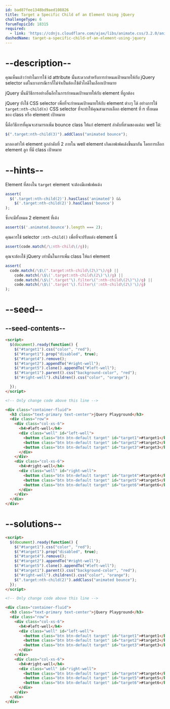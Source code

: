 ```yaml
---
id: bad87fee1348bd9aed108826
title: Target a Specific Child of an Element Using jQuery
challengeType: 6
forumTopicId: 18315
required:
  - link: 'https://cdnjs.cloudflare.com/ajax/libs/animate.css/3.2.0/animate.css'
dashedName: target-a-specific-child-of-an-element-using-jquery
---
```


# --description--


คุณเห็นแล้วว่าทำไมการใช้ id attribute นั้นสะดวกสำหรับการกำหนดเป้าหมายให้กับ jQuery selector แต่ในบางกรณีเราก็ไม่จำเป็นต้องใช้ตัวไอดีในเลือกเป้าหมาย

jQuery นั้นมีวิธีการอย่างอื่นอีกในการกำหนดเป้าหมายให้กับ element ที่ถูกต้อง

jQuery ยังใช้ CSS selector เพื่อที่จะกำหนดเป้าหมายให้กับ element ต่างๆ ได้ อย่างการใช้ `target:nth-child(n)` CSS selector ที่จะทำให้คุณสามารถเลือก element ที่ n ทั้งหมด ของ class หรือ element เป้าหมาย

นี้คือวิธีการที่คุณจะสามารถเพิ่ม bounce class ให้แก่ element ลำดับที่สามของแต่ละ well ได้:

```js
$(".target:nth-child(3)").addClass("animated bounce");
```

มาลองทำให้ element ลูกลำดับที่ 2 ภายใน well element เกิดเอฟเฟคเด้งขึ้นมากัน โดยการเลือก element ลูก ที่มี class เป้าหมาย

# --hints--

Element ที่สองใน `target` element จะต้องมีเอฟเฟคเด้ง

```js
assert(
  $('.target:nth-child(2)').hasClass('animated') &&
    $('.target:nth-child(2)').hasClass('bounce')
);
```

ซึ่งจะมีทั้งหมด 2 element ที่เด้ง

```js
assert($('.animated.bounce').length === 2);
```

คุณควรใช้ selector `:nth-child()` เพื่อที่จะปรับแต่ง element นี้

```js
assert(code.match(/\:nth-child\(/g));
```

คุณจะต้องใช้ jQuery เท่านั้นในการเพิ่ม class ให้แก่ element

```js
assert(
  code.match(/\$\(".target:nth-child\(2\)"\)/g) ||
    code.match(/\$\('.target:nth-child\(2\)'\)/g) ||
    code.match(/\$\(".target"\).filter\(":nth-child\(2\)"\)/g) ||
    code.match(/\$\('.target'\).filter\(':nth-child\(2\)'\)/g)
);
```

# --seed--

## --seed-contents--

```html
<script>
  $(document).ready(function() {
    $("#target1").css("color", "red");
    $("#target1").prop("disabled", true);
    $("#target4").remove();
    $("#target2").appendTo("#right-well");
    $("#target5").clone().appendTo("#left-well");
    $("#target1").parent().css("background-color", "red");
    $("#right-well").children().css("color", "orange");

  });
</script>

<!-- Only change code above this line -->

<div class="container-fluid">
  <h3 class="text-primary text-center">jQuery Playground</h3>
  <div class="row">
    <div class="col-xs-6">
      <h4>#left-well</h4>
      <div class="well" id="left-well">
        <button class="btn btn-default target" id="target1">#target1</button>
        <button class="btn btn-default target" id="target2">#target2</button>
        <button class="btn btn-default target" id="target3">#target3</button>
      </div>
    </div>
    <div class="col-xs-6">
      <h4>#right-well</h4>
      <div class="well" id="right-well">
        <button class="btn btn-default target" id="target4">#target4</button>
        <button class="btn btn-default target" id="target5">#target5</button>
        <button class="btn btn-default target" id="target6">#target6</button>
      </div>
    </div>
  </div>
</div>
```

# --solutions--

```html
<script>
  $(document).ready(function() {
    $("#target1").css("color", "red");
    $("#target1").prop("disabled", true);
    $("#target4").remove();
    $("#target2").appendTo("#right-well");
    $("#target5").clone().appendTo("#left-well");
    $("#target1").parent().css("background-color", "red");
    $("#right-well").children().css("color", "orange");
    $(".target:nth-child(2)").addClass("animated bounce");
  });
</script>

<!-- Only change code above this line -->

<div class="container-fluid">
  <h3 class="text-primary text-center">jQuery Playground</h3>
  <div class="row">
    <div class="col-xs-6">
      <h4>#left-well</h4>
      <div class="well" id="left-well">
        <button class="btn btn-default target" id="target1">#target1</button>
        <button class="btn btn-default target" id="target2">#target2</button>
        <button class="btn btn-default target" id="target3">#target3</button>
      </div>
    </div>
    <div class="col-xs-6">
      <h4>#right-well</h4>
      <div class="well" id="right-well">
        <button class="btn btn-default target" id="target4">#target4</button>
        <button class="btn btn-default target" id="target5">#target5</button>
        <button class="btn btn-default target" id="target6">#target6</button>
      </div>
    </div>
  </div>
</div>
```
